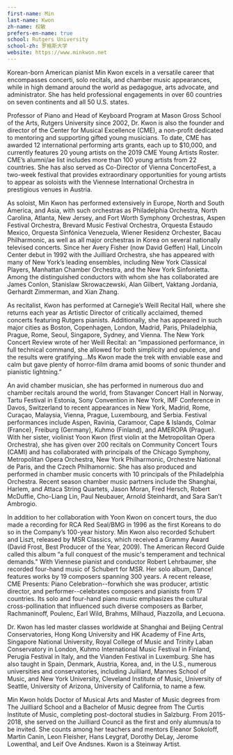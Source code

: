 ```yaml
---
first-name: Min
last-name: Kwon
zh-name: 权敏
prefers-en-name: true
school: Rutgers University
school-zh: 罗格斯大学
website: https://www.minkwon.net
---
```


Korean-born American pianist Min Kwon excels in a versatile career that encompasses concerti, solo recitals, and chamber music appearances, while in high demand around the world as pedagogue, arts advocate, and administrator. She has held professional engagements in over 60 countries on seven continents and all 50 U.S. states. 

Professor of Piano and Head of Keyboard Program at Mason Gross School of the Arts, Rutgers University since 2002, Dr. Kwon is also the founder and director of the Center for Musical Excellence (CME), a non-profit dedicated to mentoring and supporting gifted young musicians. To date, CME has awarded 12 international performing arts grants, each up to $10,000, and currently features 20 young artists on the 2019 CME Young Artists Roster. CME’s alumni/ae list includes more than 100 young artists from 22 countries. She has also served as Co-Director of Vienna ConcertoFest, a two-week festival that provides extraordinary opportunities for young artists to appear as soloists with the Viennese International Orchestra in prestigious venues in Austria. 

As soloist, Min Kwon has performed extensively in Europe, North and South America, and Asia, with such orchestras as Philadelphia Orchestra, North Carolina, Atlanta, New Jersey, and Fort Worth Symphony Orchestras, Aspen Festival Orchestra, Brevard Music Festival Orchestra, Orquesta Estaudo Mexico, Orquesta Sinfónica Venezuela, Wiener Residenz Orchester, Bacau Philharmonic, as well as all major orchestras in Korea on several nationally televised concerts. Since her Avery Fisher (now David Geffen) Hall, Lincoln Center debut in 1992 with the Juilliard Orchestra, she has appeared with many of New York’s leading ensembles, including New York Classical Players, Manhattan Chamber Orchestra, and the New York Sinfonietta. Among the distinguished conductors with whom she has collaborated are James Conlon, Stanislaw Skrowaczewski, Alan Gilbert, Vaktang Jordania, Gerhardt Zimmerman, and Xian Zhang. 

As recitalist, Kwon has performed at Carnegie’s Weill Recital Hall, where she returns each year as Artistic Director of critically acclaimed, themed concerts featuring Rutgers pianists. Additionally, she has appeared in such major cities as Boston, Copenhagen, London, Madrid, Paris, Philadelphia, Prague, Rome, Seoul, Singapore, Sydney, and Vienna.  The New York Concert Review wrote of her Weill Recital: an “impassioned performance, in full technical command, she allowed for both simplicity and opulence, and the results were gratifying…Ms Kwon made the trek with enviable ease and calm but gave plenty of horror-film drama amid booms of sonic thunder and pianistic lightning.” 

An avid chamber musician, she has performed in numerous duo and chamber recitals around the world, from Stavanger Concert Hall in Norway, Tartu Festival in Estonia, Sony Convention in New York, IMF Conference in Davos, Switzerland to recent appearances in New York, Madrid, Rome, Curaçao, Malaysia, Vienna, Prague, Luxembourg, and Serbia. Festival performances include Aspen, Ravinia, Caramoor, Cape & Islands, Colmar (France), Freiburg (Germany), Kuhmo (Finland), and AMEROPA (Prague). With her sister, violinist Yoon Kwon (first violin at the Metropolitan Opera Orchestra), she has given over 200 recitals on Community Concert Tours (CAMI) and has collaborated with principals of the Chicago Symphony, Metropolitan Opera Orchestra, New York Philharmonic, Orchestre National de Paris, and the Czech Philhamornic. She has also produced and performed in chamber music concerts with 10 principals of the Philadelphia Orchestra. Recent season chamber music partners include the Shanghai, Harlem, and Attaca String Quartets, Jason Moran, Fred Hersch, Robert McDuffie, Cho-Liang Lin, Paul Neubauer, Arnold Steinhardt, and Sara San’t Ambrogio. 

In addition to her collaboration with Yoon Kwon on concert tours, the duo made a recording for RCA Red Seal/BMG in 1996 as the first Koreans to do so in the Company’s 100-year history. Min Kwon also recorded Schubert and Liszt, released by MSR Classics, which received a Grammy Award (David Frost, Best Producer of the Year, 2009). The American Record Guide called this album “a full conquest of the music's temperament and technical demands." With Viennese pianist and conductor Robert Lehrbaumer, she recorded four-hand music of Schubert for MSR. Her solo album, Dance! features works by 19 composers spanning 300 years. A recent release, CME Presents: Piano Celebration--forwhich she was producer, artistic director, and performer--celebrates composers and pianists from 17 countries. Its solo and four-hand piano music emphasizes the cultural cross-pollination that influenced such diverse composers as Barber, Rachmaninoff, Poulenc, Earl Wild, Brahms, Milhaud, Piazzolla, and Lecuona. 

Dr. Kwon has led master classes worldwide at Shanghai and Beijing Central Conservatories, Hong Kong University and HK Academy of Fine Arts, Singapore National University, Royal College of Music and Trinity Laban Conservatory in London, Kuhmo International Music Festival in Finland, Perugia Festival in Italy, and the Vianden Festival in Luxemburg. She has also taught in Spain, Denmark, Austria, Korea, and, in the U.S., numerous universities and conservatories, including Juilliard, Mannes School of Music, and New York University, Cleveland Institute of Music, University of Seattle, University of Arizona, University of California, to name a few.

Min Kwon holds Doctor of Musical Arts and Master of Music degrees from The Juilliard School and a Bachelor of Music degree from The Curtis Institute of Music, completing post-doctoral studies in Salzburg. From 2015-2018, she served on the Juilliard Council as the first and only alumnus/a to be invited. She counts among her teachers and mentors Eleanor Sokoloff, Martin Canin, Leon Fleisher, Hans Leygraf, Dorothy DeLay, Jerome Lowenthal, and Leif Ove Andsnes. Kwon is a Steinway Artist. 
